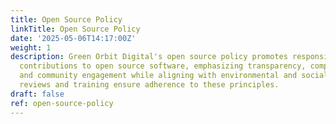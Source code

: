 ```yaml
---
title: Open Source Policy
linkTitle: Open Source Policy
date: '2025-05-06T14:17:00Z'
weight: 1
description: Green Orbit Digital's open source policy promotes responsible use and
  contributions to open source software, emphasizing transparency, compliance, sustainability,
  and community engagement while aligning with environmental and social goals. Annual
  reviews and training ensure adherence to these principles.
draft: false
ref: open-source-policy
---
```


